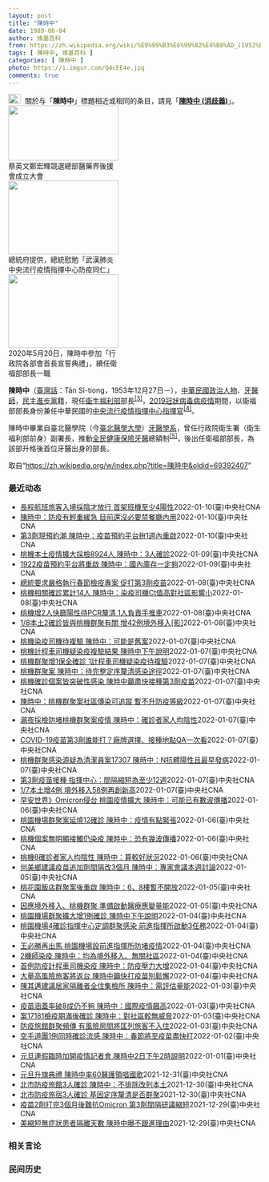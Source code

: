 ```yaml
---
layout: post
title: "陳時中"
date: 1989-06-04
author: 维基百科
from: https://zh.wikipedia.org/wiki/%E9%99%B3%E6%99%82%E4%B8%AD_(1952%E5%B9%B4)
tags: [ 陳時中, 维基百科 ]
categories: [ 陳時中 ]
photo: https://i.imgur.com/Q4cEE4e.jpg
comments: true
---
```

<div class="mw-parser-output"><div id="noteTA-54dafe5e" class="noteTA"><div class="noteTA-group"><div data-noteta-group-source="module" data-noteta-group="Medicine"></div></div></div>
<div role="note" class="hatnote navigation-not-searchable"><a href="/wiki/Wikipedia:%E6%B6%88%E6%AD%A7%E4%B9%89" title="Wikipedia:消歧义"><img alt="Disambig gray.svg" src="//upload.wikimedia.org/wikipedia/commons/thumb/5/5f/Disambig_gray.svg/25px-Disambig_gray.svg.png" decoding="async" width="25" height="19" srcset="//upload.wikimedia.org/wikipedia/commons/thumb/5/5f/Disambig_gray.svg/38px-Disambig_gray.svg.png 1.5x, //upload.wikimedia.org/wikipedia/commons/thumb/5/5f/Disambig_gray.svg/50px-Disambig_gray.svg.png 2x" data-file-width="220" data-file-height="168"></a><style data-mw-deduplicate="TemplateStyles:r67269465">.mw-parser-output .ifmobile>.mobile:nth-child(2n){display:none}</style><span class="ifmobile"><span class="nomobile">&nbsp;&nbsp;</span><span class="mobile"></span></span>關於与「<b>陳時中</b>」標題相近或相同的条目，請見「<b><a href="/wiki/%E9%99%B3%E6%99%82%E4%B8%AD_(%E6%B6%88%E6%AD%A7%E7%BE%A9)" class="mw-disambig" title="陳時中 (消歧義)">陳時中 (消歧義)</a></b>」。</div>

<div class="thumb tright"><div class="thumbinner" style="width:222px;"><a href="/wiki/File:%E9%84%AD%E5%AE%8F%E8%BC%9D%E8%88%87%E9%86%AB%E6%94%BF%E4%BA%BA%E5%A3%AB%E5%90%88%E7%85%A7.jpg" class="image"><img alt="" src="//upload.wikimedia.org/wikipedia/commons/thumb/e/e0/%E9%84%AD%E5%AE%8F%E8%BC%9D%E8%88%87%E9%86%AB%E6%94%BF%E4%BA%BA%E5%A3%AB%E5%90%88%E7%85%A7.jpg/220px-%E9%84%AD%E5%AE%8F%E8%BC%9D%E8%88%87%E9%86%AB%E6%94%BF%E4%BA%BA%E5%A3%AB%E5%90%88%E7%85%A7.jpg" decoding="async" width="220" height="110" class="thumbimage" srcset="//upload.wikimedia.org/wikipedia/commons/thumb/e/e0/%E9%84%AD%E5%AE%8F%E8%BC%9D%E8%88%87%E9%86%AB%E6%94%BF%E4%BA%BA%E5%A3%AB%E5%90%88%E7%85%A7.jpg/330px-%E9%84%AD%E5%AE%8F%E8%BC%9D%E8%88%87%E9%86%AB%E6%94%BF%E4%BA%BA%E5%A3%AB%E5%90%88%E7%85%A7.jpg 1.5x, //upload.wikimedia.org/wikipedia/commons/thumb/e/e0/%E9%84%AD%E5%AE%8F%E8%BC%9D%E8%88%87%E9%86%AB%E6%94%BF%E4%BA%BA%E5%A3%AB%E5%90%88%E7%85%A7.jpg/440px-%E9%84%AD%E5%AE%8F%E8%BC%9D%E8%88%87%E9%86%AB%E6%94%BF%E4%BA%BA%E5%A3%AB%E5%90%88%E7%85%A7.jpg 2x" data-file-width="4160" data-file-height="2080"></a>  <div class="thumbcaption"><div class="magnify"><a href="/wiki/File:%E9%84%AD%E5%AE%8F%E8%BC%9D%E8%88%87%E9%86%AB%E6%94%BF%E4%BA%BA%E5%A3%AB%E5%90%88%E7%85%A7.jpg" class="internal" title="放大"></a></div>蔡英文鄭宏輝競選總部醫藥界後援會成立大會</div></div></div>
<div class="thumb tright"><div class="thumbinner" style="width:222px;"><a href="/wiki/File:02.07_%E7%B8%BD%E7%B5%B1%E6%85%B0%E5%8B%89%E3%80%8C%E5%9A%B4%E9%87%8D%E7%89%B9%E6%AE%8A%E5%82%B3%E6%9F%93%E6%80%A7%E8%82%BA%E7%82%8E%E4%B8%AD%E5%A4%AE%E6%B5%81%E8%A1%8C%E7%96%AB%E6%83%85%E6%8C%87%E6%8F%AE%E4%B8%AD%E5%BF%83%E9%98%B2%E7%96%AB%E5%90%8C%E4%BB%81%E3%80%8D_(49500116692).jpg" class="image"><img alt="" src="//upload.wikimedia.org/wikipedia/commons/thumb/9/95/02.07_%E7%B8%BD%E7%B5%B1%E6%85%B0%E5%8B%89%E3%80%8C%E5%9A%B4%E9%87%8D%E7%89%B9%E6%AE%8A%E5%82%B3%E6%9F%93%E6%80%A7%E8%82%BA%E7%82%8E%E4%B8%AD%E5%A4%AE%E6%B5%81%E8%A1%8C%E7%96%AB%E6%83%85%E6%8C%87%E6%8F%AE%E4%B8%AD%E5%BF%83%E9%98%B2%E7%96%AB%E5%90%8C%E4%BB%81%E3%80%8D_%2849500116692%29.jpg/220px-02.07_%E7%B8%BD%E7%B5%B1%E6%85%B0%E5%8B%89%E3%80%8C%E5%9A%B4%E9%87%8D%E7%89%B9%E6%AE%8A%E5%82%B3%E6%9F%93%E6%80%A7%E8%82%BA%E7%82%8E%E4%B8%AD%E5%A4%AE%E6%B5%81%E8%A1%8C%E7%96%AB%E6%83%85%E6%8C%87%E6%8F%AE%E4%B8%AD%E5%BF%83%E9%98%B2%E7%96%AB%E5%90%8C%E4%BB%81%E3%80%8D_%2849500116692%29.jpg" decoding="async" width="220" height="147" class="thumbimage" srcset="//upload.wikimedia.org/wikipedia/commons/thumb/9/95/02.07_%E7%B8%BD%E7%B5%B1%E6%85%B0%E5%8B%89%E3%80%8C%E5%9A%B4%E9%87%8D%E7%89%B9%E6%AE%8A%E5%82%B3%E6%9F%93%E6%80%A7%E8%82%BA%E7%82%8E%E4%B8%AD%E5%A4%AE%E6%B5%81%E8%A1%8C%E7%96%AB%E6%83%85%E6%8C%87%E6%8F%AE%E4%B8%AD%E5%BF%83%E9%98%B2%E7%96%AB%E5%90%8C%E4%BB%81%E3%80%8D_%2849500116692%29.jpg/330px-02.07_%E7%B8%BD%E7%B5%B1%E6%85%B0%E5%8B%89%E3%80%8C%E5%9A%B4%E9%87%8D%E7%89%B9%E6%AE%8A%E5%82%B3%E6%9F%93%E6%80%A7%E8%82%BA%E7%82%8E%E4%B8%AD%E5%A4%AE%E6%B5%81%E8%A1%8C%E7%96%AB%E6%83%85%E6%8C%87%E6%8F%AE%E4%B8%AD%E5%BF%83%E9%98%B2%E7%96%AB%E5%90%8C%E4%BB%81%E3%80%8D_%2849500116692%29.jpg 1.5x, //upload.wikimedia.org/wikipedia/commons/thumb/9/95/02.07_%E7%B8%BD%E7%B5%B1%E6%85%B0%E5%8B%89%E3%80%8C%E5%9A%B4%E9%87%8D%E7%89%B9%E6%AE%8A%E5%82%B3%E6%9F%93%E6%80%A7%E8%82%BA%E7%82%8E%E4%B8%AD%E5%A4%AE%E6%B5%81%E8%A1%8C%E7%96%AB%E6%83%85%E6%8C%87%E6%8F%AE%E4%B8%AD%E5%BF%83%E9%98%B2%E7%96%AB%E5%90%8C%E4%BB%81%E3%80%8D_%2849500116692%29.jpg/440px-02.07_%E7%B8%BD%E7%B5%B1%E6%85%B0%E5%8B%89%E3%80%8C%E5%9A%B4%E9%87%8D%E7%89%B9%E6%AE%8A%E5%82%B3%E6%9F%93%E6%80%A7%E8%82%BA%E7%82%8E%E4%B8%AD%E5%A4%AE%E6%B5%81%E8%A1%8C%E7%96%AB%E6%83%85%E6%8C%87%E6%8F%AE%E4%B8%AD%E5%BF%83%E9%98%B2%E7%96%AB%E5%90%8C%E4%BB%81%E3%80%8D_%2849500116692%29.jpg 2x" data-file-width="2048" data-file-height="1365"></a>  <div class="thumbcaption"><div class="magnify"><a href="/wiki/File:02.07_%E7%B8%BD%E7%B5%B1%E6%85%B0%E5%8B%89%E3%80%8C%E5%9A%B4%E9%87%8D%E7%89%B9%E6%AE%8A%E5%82%B3%E6%9F%93%E6%80%A7%E8%82%BA%E7%82%8E%E4%B8%AD%E5%A4%AE%E6%B5%81%E8%A1%8C%E7%96%AB%E6%83%85%E6%8C%87%E6%8F%AE%E4%B8%AD%E5%BF%83%E9%98%B2%E7%96%AB%E5%90%8C%E4%BB%81%E3%80%8D_(49500116692).jpg" class="internal" title="放大"></a></div>總統府提供，總統慰勉「武漢肺炎中央流行疫情指揮中心防疫同仁」</div></div></div>
<div class="thumb tright"><div class="thumbinner" style="width:222px;"><a href="/wiki/File:05.20_%E7%B8%BD%E7%B5%B1%E4%B8%BB%E6%8C%81%E3%80%8C%E8%A1%8C%E6%94%BF%E9%99%A2%E5%89%AF%E9%99%A2%E9%95%B7%E6%9A%A8%E5%90%84%E9%83%A8%E6%9C%83%E9%A6%96%E9%95%B7%E5%AE%A3%E8%AA%93%E5%85%B8%E7%A6%AE%E3%80%8D-%E9%99%B3%E6%99%82%E4%B8%AD.jpg" class="image"><img alt="" src="//upload.wikimedia.org/wikipedia/commons/thumb/a/aa/05.20_%E7%B8%BD%E7%B5%B1%E4%B8%BB%E6%8C%81%E3%80%8C%E8%A1%8C%E6%94%BF%E9%99%A2%E5%89%AF%E9%99%A2%E9%95%B7%E6%9A%A8%E5%90%84%E9%83%A8%E6%9C%83%E9%A6%96%E9%95%B7%E5%AE%A3%E8%AA%93%E5%85%B8%E7%A6%AE%E3%80%8D-%E9%99%B3%E6%99%82%E4%B8%AD.jpg/220px-05.20_%E7%B8%BD%E7%B5%B1%E4%B8%BB%E6%8C%81%E3%80%8C%E8%A1%8C%E6%94%BF%E9%99%A2%E5%89%AF%E9%99%A2%E9%95%B7%E6%9A%A8%E5%90%84%E9%83%A8%E6%9C%83%E9%A6%96%E9%95%B7%E5%AE%A3%E8%AA%93%E5%85%B8%E7%A6%AE%E3%80%8D-%E9%99%B3%E6%99%82%E4%B8%AD.jpg" decoding="async" width="220" height="147" class="thumbimage" srcset="//upload.wikimedia.org/wikipedia/commons/thumb/a/aa/05.20_%E7%B8%BD%E7%B5%B1%E4%B8%BB%E6%8C%81%E3%80%8C%E8%A1%8C%E6%94%BF%E9%99%A2%E5%89%AF%E9%99%A2%E9%95%B7%E6%9A%A8%E5%90%84%E9%83%A8%E6%9C%83%E9%A6%96%E9%95%B7%E5%AE%A3%E8%AA%93%E5%85%B8%E7%A6%AE%E3%80%8D-%E9%99%B3%E6%99%82%E4%B8%AD.jpg/330px-05.20_%E7%B8%BD%E7%B5%B1%E4%B8%BB%E6%8C%81%E3%80%8C%E8%A1%8C%E6%94%BF%E9%99%A2%E5%89%AF%E9%99%A2%E9%95%B7%E6%9A%A8%E5%90%84%E9%83%A8%E6%9C%83%E9%A6%96%E9%95%B7%E5%AE%A3%E8%AA%93%E5%85%B8%E7%A6%AE%E3%80%8D-%E9%99%B3%E6%99%82%E4%B8%AD.jpg 1.5x, //upload.wikimedia.org/wikipedia/commons/thumb/a/aa/05.20_%E7%B8%BD%E7%B5%B1%E4%B8%BB%E6%8C%81%E3%80%8C%E8%A1%8C%E6%94%BF%E9%99%A2%E5%89%AF%E9%99%A2%E9%95%B7%E6%9A%A8%E5%90%84%E9%83%A8%E6%9C%83%E9%A6%96%E9%95%B7%E5%AE%A3%E8%AA%93%E5%85%B8%E7%A6%AE%E3%80%8D-%E9%99%B3%E6%99%82%E4%B8%AD.jpg/440px-05.20_%E7%B8%BD%E7%B5%B1%E4%B8%BB%E6%8C%81%E3%80%8C%E8%A1%8C%E6%94%BF%E9%99%A2%E5%89%AF%E9%99%A2%E9%95%B7%E6%9A%A8%E5%90%84%E9%83%A8%E6%9C%83%E9%A6%96%E9%95%B7%E5%AE%A3%E8%AA%93%E5%85%B8%E7%A6%AE%E3%80%8D-%E9%99%B3%E6%99%82%E4%B8%AD.jpg 2x" data-file-width="2508" data-file-height="1672"></a>  <div class="thumbcaption"><div class="magnify"><a href="/wiki/File:05.20_%E7%B8%BD%E7%B5%B1%E4%B8%BB%E6%8C%81%E3%80%8C%E8%A1%8C%E6%94%BF%E9%99%A2%E5%89%AF%E9%99%A2%E9%95%B7%E6%9A%A8%E5%90%84%E9%83%A8%E6%9C%83%E9%A6%96%E9%95%B7%E5%AE%A3%E8%AA%93%E5%85%B8%E7%A6%AE%E3%80%8D-%E9%99%B3%E6%99%82%E4%B8%AD.jpg" class="internal" title="放大"></a></div>2020年5月20日，陳時中參加「行政院各部會首長宣誓典禮」，續任衛福部部長一職</div></div></div>
<p><b>陳時中</b>（<a href="/wiki/%E8%87%BA%E7%81%A3%E8%A9%B1" title="臺灣話">臺灣話</a>：<span lang="nan"><style data-mw-deduplicate="TemplateStyles:r58929728">.mw-parser-output .sans-serif{font-family:-apple-system,BlinkMacSystemFont,"Segoe UI",Roboto,Lato,"Helvetica Neue",Helvetica,Arial,sans-serif}</style><span class="sans-serif"><span lang="nan">Tân Sî-tiong</span></span></span>，1953年12月27日<span class="useeditintro" title="Template:BLP editintro">－</span>），<a href="/wiki/%E4%B8%AD%E8%8F%AF%E6%B0%91%E5%9C%8B" title="中華民國">中華民國</a><a href="/wiki/%E6%94%BF%E6%B2%BB%E4%BA%BA%E7%89%A9" title="政治人物">政治人物</a>、<a href="/wiki/%E7%89%99%E9%86%AB%E5%B8%AB" class="mw-redirect" title="牙醫師">牙醫師</a>，<a href="/wiki/%E6%B0%91%E4%B8%BB%E9%80%B2%E6%AD%A5%E9%BB%A8" title="民主進步黨">民主進步黨</a>籍，現任<a href="/wiki/%E4%B8%AD%E8%8F%AF%E6%B0%91%E5%9C%8B%E8%A1%9B%E7%94%9F%E7%A6%8F%E5%88%A9%E9%83%A8" title="中華民國衛生福利部">衛生福利部</a>部長<sup id="cite_ref-3" class="reference"><a href="#cite_note-3">[3]</a></sup>，<a href="/wiki/2019%E5%86%A0%E7%8B%80%E7%97%85%E6%AF%92%E7%97%85%E8%87%BA%E7%81%A3%E7%96%AB%E6%83%85" title="2019冠狀病毒病臺灣疫情">2019冠狀病毒病疫情</a>期間，以衛福部部長身份兼任中華民國的<a href="/wiki/%E5%9C%8B%E5%AE%B6%E8%A1%9B%E7%94%9F%E6%8C%87%E6%8F%AE%E4%B8%AD%E5%BF%83%E4%B8%AD%E5%A4%AE%E6%B5%81%E8%A1%8C%E7%96%AB%E6%83%85%E6%8C%87%E6%8F%AE%E4%B8%AD%E5%BF%83" title="國家衛生指揮中心中央流行疫情指揮中心">中央流行疫情指揮中心</a><a href="/wiki/%E6%8C%87%E6%8F%AE%E5%AE%98" title="指揮官">指揮官</a><sup id="cite_ref-4" class="reference"><a href="#cite_note-4">[4]</a></sup>。
</p><p>陳時中畢業自臺北醫學院（今<a href="/wiki/%E8%87%BA%E5%8C%97%E9%86%AB%E5%AD%B8%E5%A4%A7%E5%AD%B8" title="臺北醫學大學">臺北醫學大學</a>）<a href="/wiki/%E7%89%99%E9%86%AB%E5%AD%B8%E7%B3%BB" title="牙醫學系">牙醫學系</a>，曾任行政院衛生署（衛生福利部前身）副署長，推動<a href="/wiki/%E5%85%A8%E6%B0%91%E5%81%A5%E5%BA%B7%E4%BF%9D%E9%9A%AA" title="全民健康保險">全民健康保險</a><a href="/wiki/%E7%89%99%E9%86%AB" title="牙醫">牙醫</a>總額制<sup id="cite_ref-5" class="reference"><a href="#cite_note-5">[5]</a></sup>，後出任衛福部部長，為該部升格後首位牙醫出身的部長。
</p>
</div><noscript><img src="//zh.wikipedia.org/wiki/Special:CentralAutoLogin/start?type=1x1" alt="" title="" width="1" height="1" style="border: none; position: absolute;"></noscript>
<div class="printfooter">取自“<a dir="ltr" href="https://zh.wikipedia.org/w/index.php?title=陳時中&amp;oldid=69392407">https://zh.wikipedia.org/w/index.php?title=陳時中&amp;oldid=69392407</a>”</div><div id="recent-news"><h3>最近动态</h3><ul><li><a href="https://nodebe4.github.io/waimei/2022-01-10/%E9%95%B7%E7%A8%8B%E8%88%AA%E7%8F%AD%E6%97%85%E5%AE%A2%E5%85%A5%E5%A2%83%E6%8E%A1%E9%99%B0%E6%89%8D%E6%94%BE%E8%A1%8C-%E9%A6%96%E6%9E%B6%E7%8F%AD%E6%A9%9F%E8%87%B3%E5%B0%914%E9%99%BD%E6%80%A7" title="長程航班旅客入境採陰才放行 首架班機至少4陽性—— 中央流行疫情指揮中心指揮官陳時中（前左2）11日在桃機前進指揮所指揮官王必勝（後左）、桃園國際機場公司總經理但昭璧（後左2）等人的陪同下，在入...">長程航班旅客入境採陰才放行 首架班機至少4陽性</a><time>2022-01-10</time><a class="tag">(臺)中央社CNA</a></li>
<li><a href="https://nodebe4.github.io/waimei/2022-01-10/%E9%99%B3%E6%99%82%E4%B8%AD-%E9%98%B2%E7%96%AB%E6%9C%89%E8%BC%95%E9%87%8D%E7%B7%A9%E6%80%A5-%E7%9B%AE%E5%89%8D%E9%82%84%E6%B2%92%E5%BF%85%E8%A6%81%E7%A6%81%E9%A4%90%E5%BB%B3%E5%85%A7%E7%94%A8" title="陳時中：防疫有輕重緩急 目前還沒必要禁餐廳內用—— 指揮中心指揮官陳時中10日說，目前本土個案關聯都可追蹤，還沒必要禁止餐廳內用。圖為台北市一間百貨公司在用餐區設立隔板。（中央社檔案照片） （中...">陳時中：防疫有輕重緩急 目前還沒必要禁餐廳內用</a><time>2022-01-10</time><a class="tag">(臺)中央社CNA</a></li>
<li><a href="https://nodebe4.github.io/waimei/2022-01-10/%E7%AC%AC3%E5%8A%91%E7%8F%BE%E9%A0%90%E7%B4%84%E6%BD%AE-%E9%99%B3%E6%99%82%E4%B8%AD-%E7%96%AB%E8%8B%97%E9%A0%90%E7%B4%84%E5%B9%B3%E5%8F%B0%E6%8B%9A1%E9%80%B1%E5%85%A7%E9%87%8D%E5%95%9F" title="第3劑現預約潮 陳時中：疫苗預約平台拚1週內重啟—— 指揮中心指揮官陳時中10日說，因應第3劑疫苗，COVID-19疫苗預約平台力拚一週內重啟，呼籲民眾有疫苗就盡量出來接種。（中央社檔案照片） ...">第3劑現預約潮 陳時中：疫苗預約平台拚1週內重啟</a><time>2022-01-10</time><a class="tag">(臺)中央社CNA</a></li>
<li><a href="https://nodebe4.github.io/waimei/2022-01-09/%E6%A1%83%E6%A9%9F%E6%9C%AC%E5%9C%9F%E7%96%AB%E6%83%85%E6%93%B4%E5%A4%A7%E6%8E%A1%E6%AA%A28924%E4%BA%BA-%E9%99%B3%E6%99%82%E4%B8%AD-3%E4%BA%BA%E7%A2%BA%E8%A8%BA" title="桃機本土疫情擴大採檢8924人 陳時中：3人確診—— 中央流行疫情指揮中心指揮官陳時中10日視察桃園國際機場時表示，桃機8924人核酸檢測結果，共3人確診COVID-19。中央社記者吳睿吳睿騏攝...">桃機本土疫情擴大採檢8924人 陳時中：3人確診</a><time>2022-01-09</time><a class="tag">(臺)中央社CNA</a></li>
<li><a href="https://nodebe4.github.io/waimei/2022-01-09/1922%E7%96%AB%E8%8B%97%E9%A0%90%E7%B4%84%E5%B9%B3%E5%8F%B0%E5%B0%87%E9%87%8D%E5%95%9F-%E9%99%B3%E6%99%82%E4%B8%AD-%E5%9C%8B%E5%85%A7%E5%BA%AB%E5%AD%98%E4%B8%80%E5%AE%9A%E5%A4%A0" title="1922疫苗預約平台將重啟 陳時中：國內庫存一定夠—— 指揮中心因應第3劑疫苗接種，將重啟1922疫苗預約平台，疫情指揮官陳時中表示，國內疫苗一定夠。（圖取自COVID-19公費疫苗預約平台網頁...">1922疫苗預約平台將重啟 陳時中：國內庫存一定夠</a><time>2022-01-09</time><a class="tag">(臺)中央社CNA</a></li>
<li><a href="https://nodebe4.github.io/waimei/2022-01-08/%E7%B8%BD%E7%B5%B1%E8%A6%81%E6%B1%82%E5%9A%B4%E6%A0%BC%E5%9F%B7%E8%A1%8C%E6%98%A5%E7%AF%80%E6%AA%A2%E7%96%AB%E5%B0%88%E6%A1%88-%E4%BF%83%E6%89%93%E7%AC%AC3%E5%8A%91%E7%96%AB%E8%8B%97" title="總統要求嚴格執行春節檢疫專案 促打第3劑疫苗—— 桃園機場爆發疫情群聚，總統蔡英文（中）8日視察中央流行疫情指揮中心，掌握防疫工作進度並慰勉防疫人員，會後在中心指揮官陳時中（左）、專家諮詢小組召...">總統要求嚴格執行春節檢疫專案 促打第3劑疫苗</a><time>2022-01-08</time><a class="tag">(臺)中央社CNA</a></li>
<li><a href="https://nodebe4.github.io/waimei/2022-01-08/%E6%A1%83%E6%A9%9F%E7%9B%B8%E9%97%9C%E7%A2%BA%E8%A8%BA%E7%B4%AF%E8%A8%8814%E4%BA%BA-%E9%99%B3%E6%99%82%E4%B8%AD-%E6%9F%93%E7%96%AB%E5%8F%B8%E6%A9%9FCt%E5%80%BC%E9%AB%98%E5%B0%8D%E7%A4%BE%E5%8D%80%E5%BD%B1%E9%9F%BF%E5%B0%8F" title="桃機相關確診累計14人 陳時中：染疫司機Ct值高對社區影響小—— 指揮中心指揮官陳時中宣布8日新增2例本土病例，分別為桃機保全及防疫計程車司機。圖為桃園龍岡大操場採檢站。（中央社檔案照片） （中...">桃機相關確診累計14人 陳時中：染疫司機Ct值高對社區影響小</a><time>2022-01-08</time><a class="tag">(臺)中央社CNA</a></li>
<li><a href="https://nodebe4.github.io/waimei/2022-01-08/%E6%A1%83%E6%A9%9F%E5%A2%9E2%E4%BA%BA%E5%BF%AB%E7%AF%A9%E9%99%BD%E6%80%A7%E5%BE%85PCR%E9%87%90%E6%B8%85-1%E4%BA%BA%E8%B2%A0%E8%B2%AC%E6%89%8B%E6%8E%A8%E8%BB%8A" title="桃機增2人快篩陽性待PCR釐清 1人負責手推車—— 指揮中心指揮官陳時中8日證實，桃機上午新增2名快篩陽性者。（指揮中心提供） （中央社記者張茗喧、吳欣紜台北8日電）指揮中心指揮官陳時中今天證實...">桃機增2人快篩陽性待PCR釐清  1人負責手推車</a><time>2022-01-08</time><a class="tag">(臺)中央社CNA</a></li>
<li><a href="https://nodebe4.github.io/waimei/2022-01-08/1-8%E6%9C%AC%E5%9C%9F2%E7%A2%BA%E8%A8%BA%E7%9A%86%E8%88%87%E6%A1%83%E6%A9%9F%E7%BE%A4%E8%81%9A%E6%9C%89%E9%97%9C-%E5%A2%9E42%E4%BE%8B%E5%A2%83%E5%A4%96%E7%A7%BB%E5%85%A5-%E5%BD%B1" title="1/8本土2確診皆與桃機群聚有關 增42例境外移入[影]—— 影片來源：衛生福利部疾病管制署 （中央社記者張茗喧、吳欣紜台北8日電）中央流行疫情指揮中心指揮官陳時中宣布，今天新增2例COVID-...">1/8本土2確診皆與桃機群聚有關 增42例境外移入[影]</a><time>2022-01-08</time><a class="tag">(臺)中央社CNA</a></li>
<li><a href="https://nodebe4.github.io/waimei/2022-01-07/%E6%A1%83%E6%A9%9F%E6%9F%93%E7%96%AB%E5%8F%B8%E6%A9%9F%E5%BE%85%E8%A4%87%E9%A9%97-%E9%99%B3%E6%99%82%E4%B8%AD-%E5%8F%AF%E8%83%BD%E6%98%AF%E8%88%8A%E6%A1%88" title="桃機染疫司機待複驗 陳時中：可能是舊案—— 一名桃園國際機場防疫計程車司機疑染疫待複驗，中央流行疫情指揮中心指揮官陳時中8日說，目前評估可能是舊案。（示意圖／中央社檔案照片） （中央社記者葉臻桃...">桃機染疫司機待複驗 陳時中：可能是舊案</a><time>2022-01-07</time><a class="tag">(臺)中央社CNA</a></li>
<li><a href="https://nodebe4.github.io/waimei/2022-01-07/%E6%A1%83%E6%A9%9F%E8%A8%88%E7%A8%8B%E8%BB%8A%E5%8F%B8%E6%A9%9F%E7%96%91%E6%9F%93%E7%96%AB%E8%A4%87%E9%A9%97%E7%B5%90%E6%9E%9C-%E9%99%B3%E6%99%82%E4%B8%AD%E4%B8%8B%E5%8D%88%E8%AA%AA%E6%98%8E" title="桃機計程車司機疑染疫複驗結果 陳時中下午說明—— （中央社記者張茗喧台北8日電）桃機COVID-19染疫案延燒，昨晚再增1名機場保全確診，另有1名防疫計程車司機疑染疫待複驗。指揮中心指揮官陳時中...">桃機計程車司機疑染疫複驗結果  陳時中下午說明</a><time>2022-01-07</time><a class="tag">(臺)中央社CNA</a></li>
<li><a href="https://nodebe4.github.io/waimei/2022-01-07/%E6%A1%83%E6%A9%9F%E7%BE%A4%E8%81%9A%E5%A2%9E1%E4%BF%9D%E5%85%A8%E7%A2%BA%E8%A8%BA-1%E8%A8%88%E7%A8%8B%E8%BB%8A%E5%8F%B8%E6%A9%9F%E7%96%91%E6%9F%93%E7%96%AB%E5%BE%85%E8%A4%87%E9%A9%97" title="桃機群聚增1保全確診 1計程車司機疑染疫待複驗—— 桃園機場COVID-19群聚案擴大，中央流行疫情指揮中心指揮官陳時中7日晚間證實，又增1名機場保全確診。圖為國軍三三化學兵群4日上午前往桃機停...">桃機群聚增1保全確診 1計程車司機疑染疫待複驗</a><time>2022-01-07</time><a class="tag">(臺)中央社CNA</a></li>
<li><a href="https://nodebe4.github.io/waimei/2022-01-07/%E6%A1%83%E6%A9%9F%E7%BE%A4%E8%81%9A%E6%A1%88-%E9%99%B3%E6%99%82%E4%B8%AD-%E5%BE%85%E5%AE%8C%E6%95%B4%E5%AE%9A%E5%BA%8F%E9%87%90%E6%B8%85%E6%84%9F%E6%9F%93%E9%80%94%E5%BE%91" title="桃機群聚案 陳時中：待完整定序釐清感染途徑—— （中央社記者張茗喧、江慧珺台北7日電）桃機群聚累計11人確診，另有1名感染源不同的防疫計程車司機染疫。指揮中心指揮官陳時中今天表示，目前掌握的都是...">桃機群聚案 陳時中：待完整定序釐清感染途徑</a><time>2022-01-07</time><a class="tag">(臺)中央社CNA</a></li>
<li><a href="https://nodebe4.github.io/waimei/2022-01-07/%E6%A1%83%E6%A9%9F%E7%A2%BA%E8%A8%BA%E5%80%8B%E6%A1%88%E7%9A%86%E7%AA%81%E7%A0%B4%E6%80%A7%E6%84%9F%E6%9F%93-%E9%99%B3%E6%99%82%E4%B8%AD%E7%B1%B2%E7%9B%A1%E5%BF%AB%E6%8E%A5%E7%A8%AE%E7%AC%AC3%E5%8A%91%E7%96%AB%E8%8B%97" title="桃機確診個案皆突破性感染 陳時中籲盡快接種第3劑疫苗—— （中央社記者張茗喧、江慧珺台北7日電）桃園機場相關確診個案共12例，其中11例為群聚感染。指揮中心發言人莊人祥表示，12例都打滿2劑疫苗...">桃機確診個案皆突破性感染 陳時中籲盡快接種第3劑疫苗</a><time>2022-01-07</time><a class="tag">(臺)中央社CNA</a></li>
<li><a href="https://nodebe4.github.io/waimei/2022-01-07/%E9%99%B3%E6%99%82%E4%B8%AD-%E6%A1%83%E6%A9%9F%E7%BE%A4%E8%81%9A%E6%A1%88%E7%A4%BE%E5%8D%80%E5%82%B3%E6%9F%93%E5%8F%AF%E8%BF%BD%E8%B9%A4-%E6%9A%AB%E4%B8%8D%E5%8D%87%E9%98%B2%E7%96%AB%E7%AD%89%E7%B4%9A" title="陳時中：桃機群聚案社區傳染可追蹤 暫不升防疫等級—— 桃機群聚疫情燒進社區，疫情指揮中心指揮官陳時中（前左二）7日坦言已是社區傳染，但現階段疫情仍可追蹤，暫不升高防疫等級。（中央社檔案照片） （...">陳時中：桃機群聚案社區傳染可追蹤 暫不升防疫等級</a><time>2022-01-07</time><a class="tag">(臺)中央社CNA</a></li>
<li><a href="https://nodebe4.github.io/waimei/2022-01-07/%E6%BC%8F%E5%A4%9C%E6%8E%A1%E6%AA%A2%E9%98%B2%E5%A0%B5%E6%A1%83%E6%A9%9F%E7%BE%A4%E8%81%9A%E6%A1%88%E7%96%AB%E6%83%85-%E9%99%B3%E6%99%82%E4%B8%AD-%E7%A2%BA%E8%A8%BA%E8%80%85%E5%AE%B6%E4%BA%BA%E5%9D%87%E9%99%B0%E6%80%A7" title="漏夜採檢防堵桃機群聚案疫情 陳時中：確診者家人均陰性—— 桃機COVID-19群聚案再增4人確診，指揮中心指揮官陳時中7日表示，目前確診者家庭接觸者均陰性，可稍微安心一點。圖為化學兵在桃機停車場...">漏夜採檢防堵桃機群聚案疫情 陳時中：確診者家人均陰性</a><time>2022-01-07</time><a class="tag">(臺)中央社CNA</a></li>
<li><a href="https://nodebe4.github.io/waimei/2022-01-07/COVID-19%E7%96%AB%E8%8B%97%E7%AC%AC3%E5%8A%91%E8%AA%B0%E8%83%BD%E6%89%93-%E5%BB%A0%E7%89%8C%E9%81%B8%E6%93%87-%E6%8E%A5%E7%A8%AE%E5%9C%B0%E9%BB%9EQA%E4%B8%80%E6%AC%A1%E7%9C%8B" title="COVID-19疫苗第3劑誰能打？廠牌選擇、接種地點QA一次看—— 指揮中心指揮官陳時中7日宣布，COVID-19疫苗追加劑間隔縮短為至少12週。（中央社檔案照片） （中央社網站7日電）因應CO...">COVID-19疫苗第3劑誰能打？廠牌選擇、接種地點QA一次看</a><time>2022-01-07</time><a class="tag">(臺)中央社CNA</a></li>
<li><a href="https://nodebe4.github.io/waimei/2022-01-07/%E6%A1%83%E6%A9%9F%E7%BE%A4%E8%81%9A%E6%84%9F%E6%9F%93%E6%BA%90%E7%96%91%E7%82%BA%E6%B8%85%E6%BD%94%E5%93%A1%E6%A1%8817307-%E9%99%B3%E6%99%82%E4%B8%AD-N%E6%8A%97%E9%AB%94%E9%99%BD%E6%80%A7%E4%B8%94%E6%9C%80%E6%97%A9%E7%99%BC%E7%97%85" title="桃機群聚感染源疑為清潔員案17307 陳時中：N抗體陽性且最早發病—— 桃機群聚案累計11人確診，其中包括7名桃機清潔員。圖為化學兵清消桃機。（中央社檔案照片） （中央社記者張茗喧、江慧珺台北7...">桃機群聚感染源疑為清潔員案17307 陳時中：N抗體陽性且最早發病</a><time>2022-01-07</time><a class="tag">(臺)中央社CNA</a></li>
<li><a href="https://nodebe4.github.io/waimei/2022-01-07/%E7%AC%AC3%E5%8A%91%E7%96%AB%E8%8B%97%E6%8E%A5%E7%A8%AE-%E6%8C%87%E6%8F%AE%E4%B8%AD%E5%BF%83-%E9%96%93%E9%9A%94%E7%B8%AE%E7%9F%AD%E7%82%BA%E8%87%B3%E5%B0%9112%E9%80%B1" title="第3劑疫苗接種 指揮中心：間隔縮短為至少12週—— 指揮中心指揮官陳時中7日宣布，COVID-19疫苗追加劑間隔縮短為至少12週。（中央社檔案照片） （中央社台北7日電）中央流行疫情指揮中心指揮...">第3劑疫苗接種 指揮中心：間隔縮短為至少12週</a><time>2022-01-07</time><a class="tag">(臺)中央社CNA</a></li>
<li><a href="https://nodebe4.github.io/waimei/2022-01-07/1-7%E6%9C%AC%E5%9C%9F%E5%A2%9E4%E4%BE%8B-%E5%A2%83%E5%A4%96%E7%A7%BB%E5%85%A558%E4%BE%8B%E5%86%8D%E5%89%B5%E6%96%B0%E9%AB%98" title="1/7本土增4例&nbsp;境外移入58例再創新高—— 影片來源：衛生福利部疾病管制署 （中央社記者張茗喧、江慧珺台北7日電）中央流行疫情指揮中心指揮官陳時中宣布，今天國內新增4例COVID-19（201...">1/7本土增4例 境外移入58例再創新高</a><time>2022-01-07</time><a class="tag">(臺)中央社CNA</a></li>
<li><a href="https://nodebe4.github.io/waimei/2022-01-06/%E6%97%A9%E5%AE%89%E4%B8%96%E7%95%8C-Omicron%E4%BE%B5%E5%8F%B0-%E6%A1%83%E5%9C%92%E7%96%AB%E6%83%85%E6%93%B4%E5%A4%A7-%E9%99%B3%E6%99%82%E4%B8%AD-%E5%8F%AF%E8%83%BD%E5%B7%B2%E6%9C%89%E6%95%B8%E6%B3%A2%E5%82%B3%E6%92%AD" title="早安世界》Omicron侵台 桃園疫情擴大 陳時中：可能已有數波傳播—— 桃園機場群聚案擴大，6日深夜再增4例確診，累計確診人數到達12例，其中多人感染Omicron變異株。圖為國軍化學兵群4日...">早安世界》Omicron侵台 桃園疫情擴大 陳時中：可能已有數波傳播</a><time>2022-01-06</time><a class="tag">(臺)中央社CNA</a></li>
<li><a href="https://nodebe4.github.io/waimei/2022-01-06/%E6%A1%83%E5%9C%92%E6%A9%9F%E5%A0%B4%E7%BE%A4%E8%81%9A%E6%A1%88%E5%BB%B6%E7%87%9212%E7%A2%BA%E8%A8%BA-%E9%99%B3%E6%99%82%E4%B8%AD-%E7%96%AB%E6%83%85%E6%9C%89%E9%BB%9E%E7%B7%8A%E5%BC%B5" title="桃園機場群聚案延燒12確診 陳時中：疫情有點緊張—— 桃機群聚案6日晚間再增4人染疫，確診人數來到12人。圖為5日桃園龍岡大操場採檢站狀況，圖中人物與新聞當事人無關。（中央社檔案照片） （中央社...">桃園機場群聚案延燒12確診 陳時中：疫情有點緊張</a><time>2022-01-06</time><a class="tag">(臺)中央社CNA</a></li>
<li><a href="https://nodebe4.github.io/waimei/2022-01-06/%E6%A1%83%E6%A9%9F%E5%80%8B%E6%A1%88%E7%84%A1%E6%98%8E%E9%A1%AF%E6%8E%A5%E8%A7%B8%E4%BB%8D%E6%9F%93%E7%96%AB-%E9%99%B3%E6%99%82%E4%B8%AD-%E6%81%90%E6%9C%89%E5%B9%BE%E6%B3%A2%E5%82%B3%E6%92%AD" title="桃機個案無明顯接觸仍染疫 陳時中：恐有幾波傳播—— 防疫指揮官陳時中6日表示，桃機群聚案可能已有幾波傳播，有幾名個案職場、交通車上都未接觸，情況可能更複雜。圖為防疫巴士5日載送匡列清潔員赴集中檢...">桃機個案無明顯接觸仍染疫 陳時中：恐有幾波傳播</a><time>2022-01-06</time><a class="tag">(臺)中央社CNA</a></li>
<li><a href="https://nodebe4.github.io/waimei/2022-01-06/%E6%A1%83%E6%A9%9F8%E7%A2%BA%E8%A8%BA%E8%80%85%E5%AE%B6%E4%BA%BA%E5%9D%87%E9%99%B0%E6%80%A7-%E9%99%B3%E6%99%82%E4%B8%AD-%E7%AE%97%E8%BC%83%E5%A5%BD%E7%8B%80%E6%B3%81" title="桃機8確診者家人均陰性 陳時中：算較好狀況—— 疫情指揮中心5日晚間公布，桃園機場群聚再新增3名確診者，皆為擴大採檢信實外包大夜班清潔員，針對清潔外包公司航廈夜班人員共93人，全數送集中檢疫所集...">桃機8確診者家人均陰性 陳時中：算較好狀況</a><time>2022-01-06</time><a class="tag">(臺)中央社CNA</a></li>
<li><a href="https://nodebe4.github.io/waimei/2022-01-05/%E4%BD%95%E7%BE%8E%E9%84%89%E5%BB%BA%E8%AD%B0%E7%96%AB%E8%8B%97%E8%BF%BD%E5%8A%A0%E5%8A%91%E9%96%93%E9%9A%94%E6%94%B93%E5%80%8B%E6%9C%88-%E9%99%B3%E6%99%82%E4%B8%AD-%E5%B0%88%E5%AE%B6%E6%9C%83%E8%AD%B0%E6%9C%AC%E9%80%B1%E8%A8%8E%E8%AB%96" title="何美鄉建議疫苗追加劑間隔改3個月 陳時中：專家會議本週討論—— 桃園機場群聚感染擴大，中央流行疫情指揮中心指揮官陳時中5日呼籲民眾速打疫苗，本週將討論追加第3劑疫苗間隔是否縮短。（中央社檔案照片...">何美鄉建議疫苗追加劑間隔改3個月 陳時中：專家會議本週討論</a><time>2022-01-05</time><a class="tag">(臺)中央社CNA</a></li>
<li><a href="https://nodebe4.github.io/waimei/2022-01-05/%E6%A1%83%E8%8A%B1%E5%9C%92%E9%A3%AF%E5%BA%97%E7%BE%A4%E8%81%9A%E6%A1%88%E5%BE%8C%E9%87%8D%E5%95%9F-%E9%99%B3%E6%99%82%E4%B8%AD-6-8%E6%A8%93%E6%9A%AB%E4%B8%8D%E9%96%8B%E6%94%BE" title="桃花園飯店群聚案後重啟 陳時中：6、8樓暫不開放—— 指揮中心5日表示，去年12月中旬發生群聚的桃園「桃花園飯店」可望重啟營業，但發生群聚的6、8樓暫不開放。（中央社檔案照片） （中央社記者陳婕...">桃花園飯店群聚案後重啟 陳時中：6、8樓暫不開放</a><time>2022-01-05</time><a class="tag">(臺)中央社CNA</a></li>
<li><a href="https://nodebe4.github.io/waimei/2022-01-05/%E5%9B%A0%E6%87%89%E5%A2%83%E5%A4%96%E7%A7%BB%E5%85%A5-%E6%A1%83%E6%A9%9F%E7%BE%A4%E8%81%9A-%E6%BA%96%E5%82%99%E5%95%9F%E5%8B%95%E9%86%AB%E7%99%82%E6%87%89%E8%AE%8A%E9%87%8F%E8%83%BD" title="因應境外移入、桃機群聚 準備啟動醫療應變量能—— 桃園機場出現本土疫情，中央流行疫情指揮中心指揮官陳時中5日宣布，準備啟動醫療應變量能。圖為桃園社區採檢區。（指揮中心提供） （中央社記者陳婕翎、...">因應境外移入、桃機群聚 準備啟動醫療應變量能</a><time>2022-01-05</time><a class="tag">(臺)中央社CNA</a></li>
<li><a href="https://nodebe4.github.io/waimei/2022-01-04/%E6%A1%83%E5%9C%92%E6%A9%9F%E5%A0%B4%E7%BE%A4%E8%81%9A%E6%93%B4%E5%A4%A7%E5%A2%9E1%E4%BE%8B%E7%A2%BA%E8%A8%BA-%E9%99%B3%E6%99%82%E4%B8%AD%E4%B8%8B%E5%8D%88%E8%AA%AA%E6%98%8E" title="桃園機場群聚擴大增1例確診 陳時中下午說明—— 桃園機場4日公布新增4名COVID-19本土病例。桃園市衛生局證實，5日又增1例確診者。圖為桃園市政府5日上午在龍岡大操場設立採檢站，許多民眾排隊...">桃園機場群聚擴大增1例確診 陳時中下午說明</a><time>2022-01-04</time><a class="tag">(臺)中央社CNA</a></li>
<li><a href="https://nodebe4.github.io/waimei/2022-01-04/%E6%A1%83%E5%9C%92%E6%A9%9F%E5%A0%B44%E7%A2%BA%E8%A8%BA%E6%8C%87%E6%8F%AE%E4%B8%AD%E5%BF%83%E5%AE%9A%E8%AA%BF%E7%BE%A4%E8%81%9A%E6%84%9F%E6%9F%93-%E5%89%8D%E9%80%B2%E6%8C%87%E6%8F%AE%E6%89%80%E5%95%9F%E5%8B%953%E4%BB%BB%E5%8B%99" title="桃園機場4確診指揮中心定調群聚感染 前進指揮所啟動3任務—— 桃園國際機場出現4名COVID-19確診本土病例，指揮官陳時中（前左）隨後前往桃機緊急應變中心開會，並聽取相關單位簡報，更進入管制區...">桃園機場4確診指揮中心定調群聚感染 前進指揮所啟動3任務</a><time>2022-01-04</time><a class="tag">(臺)中央社CNA</a></li>
<li><a href="https://nodebe4.github.io/waimei/2022-01-04/%E7%8E%8B%E5%BF%85%E5%8B%9D%E5%86%8D%E5%87%BA%E9%A6%AC-%E6%A1%83%E5%9C%92%E6%A9%9F%E5%A0%B4%E8%A8%AD%E5%89%8D%E9%80%B2%E6%8C%87%E6%8F%AE%E6%89%80%E9%98%B2%E5%A0%B5%E7%96%AB%E6%83%85" title="王必勝再出馬 桃園機場設前進指揮所防堵疫情—— 中央流行疫情指揮中心4日召開記者會表示，桃園國際機場出現4名COVID-19確診本土病例，指揮官陳時中（前左）隨後前往桃機緊急應變中心開會，並聽取...">王必勝再出馬 桃園機場設前進指揮所防堵疫情</a><time>2022-01-04</time><a class="tag">(臺)中央社CNA</a></li>
<li><a href="https://nodebe4.github.io/waimei/2022-01-04/2%E6%A9%9F%E5%B8%AB%E6%9F%93%E7%96%AB-%E9%99%B3%E6%99%82%E4%B8%AD-%E5%9D%87%E7%82%BA%E5%A2%83%E5%A4%96%E7%A7%BB%E5%85%A5-%E7%84%A1%E9%97%9C%E7%A4%BE%E5%8D%80" title="2機師染疫 陳時中：均為境外移入、無關社區—— 指揮中心指揮官陳時中4日證實，近日確實有2名機師確診，但都是境外移入病例，與社區無關。（示意圖／圖取自Pixabay圖庫） （中央社記者張茗喧、陳...">2機師染疫 陳時中：均為境外移入、無關社區</a><time>2022-01-04</time><a class="tag">(臺)中央社CNA</a></li>
<li><a href="https://nodebe4.github.io/waimei/2022-01-04/%E9%A6%96%E4%BE%8B%E9%98%B2%E7%96%AB%E8%A8%88%E7%A8%8B%E8%BB%8A%E5%8F%B8%E6%A9%9F%E6%9F%93%E7%96%AB-%E9%99%B3%E6%99%82%E4%B8%AD-%E9%98%B2%E7%96%AB%E5%A3%93%E5%8A%9B%E5%A4%A7%E5%A2%9E" title="首例防疫計程車司機染疫 陳時中：防疫壓力大增—— （中央社記者陳婕翎、張茗喧、江慧珺台北4日電）國內出現首例防疫計程車司機染疫，近期防疫旅館、桃園機場清潔員及防疫計程車司機出現染疫事件，指揮中心...">首例防疫計程車司機染疫 陳時中：防疫壓力大增</a><time>2022-01-04</time><a class="tag">(臺)中央社CNA</a></li>
<li><a href="https://nodebe4.github.io/waimei/2022-01-04/%E5%A4%A7%E9%87%8F%E9%AB%98%E9%A2%A8%E9%9A%AA%E6%97%85%E5%AE%A2%E5%B0%87%E8%BF%94%E5%8F%B0-%E9%99%B3%E6%99%82%E4%B8%AD%E7%B1%B2%E5%BF%AB%E6%89%93%E7%96%AB%E8%8B%97%E5%88%A5%E9%AC%86%E6%87%88" title="大量高風險旅客將返台 陳時中籲快打疫苗別鬆懈—— 指揮中心指揮官陳時中4日表示，近期將有大量高風險國家入境旅客，須盡快提高第1、2劑疫苗涵蓋率，才能把基本防禦建立起來。圖為桃園機場。（中央社檔案...">大量高風險旅客將返台 陳時中籲快打疫苗別鬆懈</a><time>2022-01-04</time><a class="tag">(臺)中央社CNA</a></li>
<li><a href="https://nodebe4.github.io/waimei/2022-01-03/%E9%99%B3%E5%85%B6%E9%82%81%E5%BB%BA%E8%AD%B0%E5%B1%85%E5%AE%B6%E9%9A%94%E9%9B%A2%E8%80%85%E5%85%A8%E4%BD%8F%E9%9B%86%E6%AA%A2%E6%89%80-%E9%99%B3%E6%99%82%E4%B8%AD-%E9%9C%80%E8%A9%95%E4%BC%B0%E9%87%8F%E8%83%BD" title="陳其邁建議居家隔離者全住集檢所 陳時中：需評估量能—— 高雄市長陳其邁3日建議，中央可全國一致規定居家隔離者住到集中檢疫所。疫情指揮中心指揮官陳時中回應，需評估各地供應量能再做決定。（示意圖／圖...">陳其邁建議居家隔離者全住集檢所 陳時中：需評估量能</a><time>2022-01-03</time><a class="tag">(臺)中央社CNA</a></li>
<li><a href="https://nodebe4.github.io/waimei/2022-01-03/%E7%96%AB%E8%8B%97%E6%B6%B5%E8%93%8B%E7%8E%87%E7%A0%B48%E6%88%90%E4%BB%8D%E4%B8%8D%E5%A4%A0-%E9%99%B3%E6%99%82%E4%B8%AD-%E5%9C%8B%E9%9A%9B%E7%96%AB%E6%83%85%E9%A3%86%E9%AB%98" title="疫苗涵蓋率破8成仍不夠 陳時中：國際疫情飆高—— 近來變種病毒Omicron在國際間掀起新一波疫情，造成突破性感染，中央流行疫情指揮中心呼籲民眾盡快完成完整疫苗接種。圖為亞東醫院團隊為民眾施打疫...">疫苗涵蓋率破8成仍不夠  陳時中：國際疫情飆高</a><time>2022-01-03</time><a class="tag">(臺)中央社CNA</a></li>
<li><a href="https://nodebe4.github.io/waimei/2022-01-03/%E6%A1%8817181%E6%AA%A2%E7%96%AB%E6%9C%9F%E6%BB%BF%E5%BE%8C%E7%A2%BA%E8%A8%BA-%E9%99%B3%E6%99%82%E4%B8%AD-%E5%B0%8D%E7%A4%BE%E5%8D%80%E8%BC%83%E7%84%A1%E5%A8%81%E8%84%85" title="案17181檢疫期滿後確診 陳時中：對社區較無威脅—— 對於案17181檢疫期滿後才確診，指揮中心指揮官陳時中3日表示，個案密切接觸者採檢皆為陰性，研判對社區較無威脅。（指揮中心提供） （中央社...">案17181檢疫期滿後確診 陳時中：對社區較無威脅</a><time>2022-01-03</time><a class="tag">(臺)中央社CNA</a></li>
<li><a href="https://nodebe4.github.io/waimei/2022-01-03/%E9%98%B2%E7%96%AB%E6%97%85%E9%A4%A8%E7%BE%A4%E8%81%9A%E9%A0%BB%E5%82%B3-%E6%9C%89%E9%A2%A8%E9%9A%AA%E6%88%BF%E9%96%93%E5%B0%87%E5%8C%A1%E5%88%97%E6%97%85%E5%AE%A2%E4%B8%8D%E5%85%A5%E4%BD%8F" title="防疫旅館群聚頻傳 有風險房間將匡列旅客不入住—— （中央社記者江慧珺、陳婕翎台北3日電）防疫旅館COVID-19群聚事件頻傳，指揮中心指揮官陳時中今天表示，除匡列確診者的接觸者外，旅宿房間若有風...">防疫旅館群聚頻傳 有風險房間將匡列旅客不入住</a><time>2022-01-03</time><a class="tag">(臺)中央社CNA</a></li>
<li><a href="https://nodebe4.github.io/waimei/2022-01-02/%E7%A9%BA%E6%89%8B%E9%81%93%E5%9C%981%E4%BE%8B%E5%90%8C%E6%99%82%E7%A2%BA%E8%A8%BA%E6%B5%81%E6%84%9F-%E9%99%B3%E6%99%82%E4%B8%AD-%E6%98%A5%E7%AF%80%E5%B0%87%E8%87%B3%E7%96%AB%E8%8B%97%E7%9B%A1%E5%BF%AB%E6%89%93" title="空手道團1例同時確診流感 陳時中：春節將至疫苗盡快打—— 疫情指揮中心指揮官陳時中2日呼籲，符合資格對象盡快接種COVID-19及流感疫苗，保護自己也保護他人。圖為北市民眾施打流感疫苗。（中央社...">空手道團1例同時確診流感 陳時中：春節將至疫苗盡快打</a><time>2022-01-02</time><a class="tag">(臺)中央社CNA</a></li>
<li><a href="https://nodebe4.github.io/waimei/2022-01-01/%E5%85%83%E6%97%A6%E9%80%A3%E5%81%87%E8%87%A8%E6%99%82%E5%8A%A0%E9%96%8B%E7%96%AB%E6%83%85%E8%A8%98%E8%80%85%E6%9C%83-%E9%99%B3%E6%99%82%E4%B8%AD2%E6%97%A5%E4%B8%8B%E5%8D%882%E6%99%82%E8%AA%AA%E6%98%8E" title="元旦連假臨時加開疫情記者會 陳時中2日下午2時說明—— 國內疫情趨緩，指揮中心取消假日記者會，但若國內出現特殊本土疫情將臨時加開，指揮中心2日表示，下午2時舉行記者會。圖為高雄大港橋周邊擠滿觀光...">元旦連假臨時加開疫情記者會 陳時中2日下午2時說明</a><time>2022-01-01</time><a class="tag">(臺)中央社CNA</a></li>
<li><a href="https://nodebe4.github.io/waimei/2021-12-31/%E5%85%83%E6%97%A6%E5%8D%87%E6%97%97%E5%85%B8%E7%A6%AE-%E9%99%B3%E6%99%82%E4%B8%AD%E7%8E%8760%E9%86%AB%E8%AD%B7%E9%A0%98%E5%94%B1%E5%9C%8B%E6%AD%8C" title="元旦升旗典禮 陳時中率60醫護領唱國歌—— （中央社記者賴于榛、溫貴香台北1日電）民國111年元旦升旗典禮今天在總統府前舉行，由衛福部長陳時中率醫護領唱國歌，總統蔡英文手持國旗出席，稍後將發表元...">元旦升旗典禮  陳時中率60醫護領唱國歌</a><time>2021-12-31</time><a class="tag">(臺)中央社CNA</a></li>
<li><a href="https://nodebe4.github.io/waimei/2021-12-30/%E5%8C%97%E5%B8%82%E9%98%B2%E7%96%AB%E6%97%85%E9%A4%A83%E4%BA%BA%E7%A2%BA%E8%A8%BA-%E9%99%B3%E6%99%82%E4%B8%AD-%E4%B8%8D%E6%8E%92%E9%99%A4%E6%94%B9%E5%88%97%E6%9C%AC%E5%9C%9F" title="北市防疫旅館3人確診 陳時中：不排除改列本土—— 台北市某防疫旅宿出現3名「有時序性」境外移入確診者。（示意圖／圖取自Pixabay圖庫） （中央社記者陳婕翎、江慧珺台北30日電）台北市某防疫旅...">北市防疫旅館3人確診 陳時中：不排除改列本土</a><time>2021-12-30</time><a class="tag">(臺)中央社CNA</a></li>
<li><a href="https://nodebe4.github.io/waimei/2021-12-30/%E5%8C%97%E5%B8%82%E9%98%B2%E7%96%AB%E6%97%85%E5%AE%BF3%E4%BA%BA%E7%A2%BA%E8%A8%BA-%E5%9F%BA%E5%9B%A0%E5%AE%9A%E5%BA%8F%E9%87%90%E6%B8%85%E6%98%AF%E5%90%A6%E7%BE%A4%E8%81%9A" title="北市防疫旅宿3人確診 基因定序釐清是否群聚—— 台北市某防疫旅宿出現3名「有時序性」確診者。指揮官陳時中30日說，暫時不能說是群聚，仍待進行基因定序釐清狀況。（指揮中心提供） （中央社記者陳婕翎...">北市防疫旅宿3人確診  基因定序釐清是否群聚</a><time>2021-12-30</time><a class="tag">(臺)中央社CNA</a></li>
<li><a href="https://nodebe4.github.io/waimei/2021-12-29/%E7%96%AB%E8%8B%972%E5%8A%91%E6%89%93%E5%AE%8C3%E5%80%8B%E6%9C%88%E5%BE%8C%E9%9B%A3%E6%8A%97Omicron-%E7%AC%AC3%E5%8A%91%E9%96%93%E9%9A%94%E7%A0%94%E8%AD%B0%E7%B8%AE%E7%9F%AD" title="疫苗2劑打完3個月後難抗Omicron 第3劑間隔研議縮短—— 指揮中心指揮官陳時中29日表示，將請專家小組討論是否縮短第3劑疫苗接種間隔，可能提供運動員有必要出國比賽前提早接種。圖為亞東醫院疫...">疫苗2劑打完3個月後難抗Omicron 第3劑間隔研議縮短</a><time>2021-12-29</time><a class="tag">(臺)中央社CNA</a></li>
<li><a href="https://nodebe4.github.io/waimei/2021-12-29/%E7%BE%8E%E7%B8%AE%E7%9F%AD%E7%84%A1%E7%97%87%E7%8B%80%E6%82%A3%E8%80%85%E9%9A%94%E9%9B%A2%E5%A4%A9%E6%95%B8-%E9%99%B3%E6%99%82%E4%B8%AD%E6%9B%9D%E4%B8%8D%E8%B7%9F%E9%80%B2%E7%90%86%E7%94%B1" title="美縮短無症狀患者隔離天數 陳時中曝不跟進理由—— 美國近日宣布將COVID-19無症狀者的隔離天數從10天縮短為5天，指揮中心指揮官陳時中29日表示，台灣不會跟進，強調至今未觀察到病毒潛伏期縮短...">美縮短無症狀患者隔離天數 陳時中曝不跟進理由</a><time>2021-12-29</time><a class="tag">(臺)中央社CNA</a></li>
</ul></div><div id="open-opinion"><h3>相关言论</h3><ul></ul></div><div id="mjls-record"><h3>民间历史</h3><ul></ul></div>